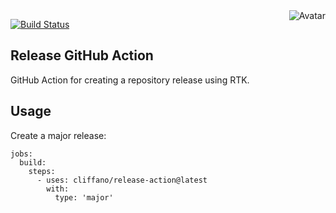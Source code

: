 <img align="right" src="https://raw.github.com/cliffano/release-action/master/avatar.jpg" alt="Avatar"/>

[![Build Status](https://github.com/cliffano/release-action/workflows/CI/badge.svg)](https://github.com/cliffano/release-action/actions?query=workflow%3ACI)
<br/>

Release GitHub Action
---------------------

GitHub Action for creating a repository release using RTK.

Usage
-----

Create a major release:

    jobs:
      build:
        steps:
          - uses: cliffano/release-action@latest
            with:
              type: 'major'
